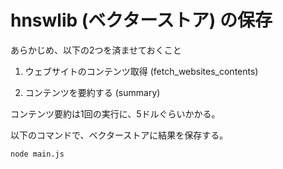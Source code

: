 # hnswlib (ベクターストア) の保存
あらかじめ、以下の2つを済ませておくこと

1. ウェブサイトのコンテンツ取得 (fetch_websites_contents)

2. コンテンツを要約する (summary)

コンテンツ要約は1回の実行に、5ドルぐらいかかる。

以下のコマンドで、ベクターストアに結果を保存する。

```
node main.js
```
